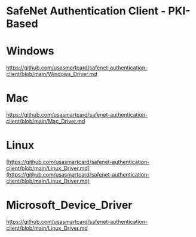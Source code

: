 # SafeNet Authentication Client - PKI-Based
# Windows
https://github.com/usasmartcard/safenet-authentication-client/blob/main/Windows_Driver.md

# Mac
https://github.com/usasmartcard/safenet-authentication-client/blob/main/Mac_Driver.md

# Linux
[https://github.com/usasmartcard/safenet-authentication-client/blob/main/Linux_Driver.md](https://github.com/usasmartcard/safenet-authentication-client/blob/main/Linux_Driver.md)

# Microsoft_Device_Driver
https://github.com/usasmartcard/safenet-authentication-client/blob/main/Linux_Driver.md



